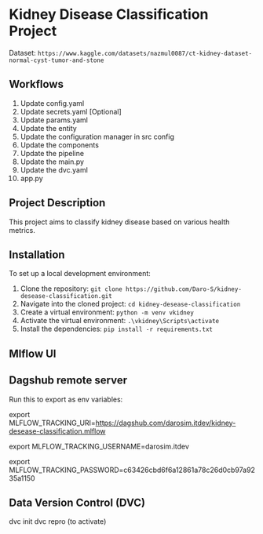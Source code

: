 # Kidney Disease Classification Project

Dataset: `https://www.kaggle.com/datasets/nazmul0087/ct-kidney-dataset-normal-cyst-tumor-and-stone`

## Workflows

1. Update config.yaml
2. Update secrets.yaml [Optional]
3. Update params.yaml
4. Update the entity
5. Update the configuration manager in src config
6. Update the components
7. Update the pipeline
8. Update the main.py
9. Update the dvc.yaml
10. app.py

## Project Description

This project aims to classify kidney disease based on various health metrics.

## Installation

To set up a local development environment:

1. Clone the repository: `git clone https://github.com/Daro-S/kidney-desease-classification.git`
2. Navigate into the cloned project: `cd kidney-desease-classification`
3. Create a virtual environment: `python -m venv vkidney`
4. Activate the virtual environment: `.\vkidney\Scripts\activate`
5. Install the dependencies: `pip install -r requirements.txt`

## Mlflow UI

## Dagshub remote server

Run this to export as env variables:

export MLFLOW_TRACKING_URI=https://dagshub.com/darosim.itdev/kidney-desease-classification.mlflow

export MLFLOW_TRACKING_USERNAME=darosim.itdev

export MLFLOW_TRACKING_PASSWORD=c63426cbd6f6a12861a78c26d0cb97a9235a1150

## Data Version Control (DVC)

dvc init
dvc repro (to activate)
